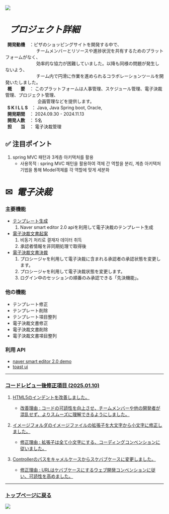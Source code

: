 <img src="https://capsule-render.vercel.app/api?type=waving&color=9172EC&height=200&section=header&text=COLLAVORE%&fontSize=40&animation=fadeIn&fontAlign=80&fontAlignY=36" />

<h1><i>&nbsp プロジェクト詳細</i></h1>
<strong>&nbsp&nbsp開発動機</strong>　：ピザのショッピングサイトを開発する中で、 <br>&nbsp&nbsp&nbsp&nbsp&nbsp&nbsp&nbsp&nbsp&nbsp&nbsp&nbsp&nbsp&nbsp&nbsp&nbsp&nbsp&nbsp&nbsp&nbsp&nbsp&nbsp&nbsp&nbsp&nbsp
                                        チームメンバーとリソースや進捗状況を共有するためのプラットフォームがなく、<br>&nbsp&nbsp&nbsp&nbsp&nbsp&nbsp&nbsp&nbsp&nbsp&nbsp&nbsp&nbsp&nbsp&nbsp&nbsp&nbsp&nbsp&nbsp&nbsp&nbsp&nbsp&nbsp&nbsp&nbsp
                                        効率的な協力が困難していました。以降も同様の問題が発生しないよう、 <br>&nbsp&nbsp&nbsp&nbsp&nbsp&nbsp&nbsp&nbsp&nbsp&nbsp&nbsp&nbsp&nbsp&nbsp&nbsp&nbsp&nbsp&nbsp&nbsp&nbsp&nbsp&nbsp&nbsp&nbsp
                                        チーム内で円滑に作業を進められるコラボレーションツールを開発いたしました。<br>
<strong>&nbsp&nbsp概　　要</strong>　：  このプラットフォームは人事管理、スケジュール管理、電子決裁管理、プロジェクト管理、 <br>&nbsp&nbsp&nbsp&nbsp&nbsp&nbsp&nbsp&nbsp&nbsp&nbsp&nbsp&nbsp&nbsp&nbsp&nbsp&nbsp&nbsp&nbsp&nbsp&nbsp&nbsp&nbsp&nbsp&nbsp&nbsp
                                         企画管理などを提供します。<br>
<strong>&nbsp&nbspS&nbspK&nbspI&nbspL&nbspL&nbspS</strong>  &nbsp ： Java, Java Spring boot, Oracle, <br>
<strong>&nbsp&nbsp開発期間</strong>　： 2024.09.30 - 2024.11.13<br>
<strong>&nbsp&nbsp開発人数</strong>　： 5名<br>
<strong>&nbsp&nbsp担　　当</strong>　： 電子決裁管理</strong><br>
<p></p>

## ✅ 注目ポイント

1. spring MVC 패턴과 3계층 아키택처를 활용
   - 사용목적 : spring MVC 패턴을 활용하여 객체 간 역할을 분리, 계층 아키택처 기법을 통해 Model객체를 각 역할에 맞게 세분화


<div>
  <h1>✉<i>&nbsp 電子決裁</i></h1>
</div>  

### 主要機能
  - <a href="https://github.com/leewoosang-hub/CollaVore/blob/master/create_template.md">テンプレート生成</a>
    1. Naver smart editor 2.0 apiを利用して電子決裁のテンプレート生成
  - <a href="https://github.com/leewoosang-hub/CollaVore/blob/master/create_approval.md">電子決裁文書起案</a>
    1. 비동기 처리로 결재자 데이터 취득
    2. 承認者情報を非同期処理で取得後
  - <a href="https://github.com/leewoosang-hub/CollaVore/tree/master/EDSM.md">電子決裁文書決裁</a>
    1. プロシージャを利用して電子決裁に含まれる承認者の承認状態を変更します。
    2. プロシージャを利用して電子決裁状態を変更します。
    3. ログイン中のセッションの順番のみ承認できる「先決機能」。

### 他の機能
  - テンプレート修正
  - テンプレート削除
  - テンプレート項目整列
  - 電子決裁文書修正
  - 電子決裁文書削除
  - 電子決裁文書項目整列


### 利用 API
  - <a href="https://naver.github.io/smarteditor2/demo/">naver smart editor 2.0 demo
  - <a href="https://ui.toast.com/tui-editor"> toast ui

***

### コードレビュー後修正項目 (2025.01.10)

1. HTML5のインデントを改善しました。

    - 改善理由 : コードの可読性を向上させ、チームメンバーや他の開発者が混乱せず、よりスムーズに理解できるようにしました。

2. イメージフォルダのイメージファイルの拡張子を大文字から小文字に修正しました。

    - 修正理由 : 拡張子は全て小文字にする、コーディングコンベンションに従いました。
   
3. Controllerのパスをキャメルケースからスケバブケースに変更しました。

   - 修正理由 : URLはケバブケースにするウェブ開発コンベンションに従い、可読性を高めました。
    
***

### <a href="https://github.com/leewoosang-hub/LWS-portfolio">トップページに戻る</a>

<img src="https://capsule-render.vercel.app/api?type=waving&color=9172EC&height=200&section=footer&20render&fontSize=90" />
